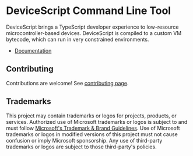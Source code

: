 # DeviceScript Command Line Tool

DeviceScript brings a TypeScript developer experience to low-resource microcontroller-based devices.
DeviceScript is compiled to a custom VM bytecode, which can run in very constrained
environments.

-   [Documentation](https://microsoft.github.io/devicescript/api/cli)

## Contributing

Contributions are welcome! See [contributing page](../CONTRIBUTING.md).

## Trademarks

This project may contain trademarks or logos for projects, products, or services. Authorized use of Microsoft
trademarks or logos is subject to and must follow
[Microsoft's Trademark & Brand Guidelines](https://www.microsoft.com/en-us/legal/intellectualproperty/trademarks/usage/general).
Use of Microsoft trademarks or logos in modified versions of this project must not cause confusion or imply Microsoft sponsorship.
Any use of third-party trademarks or logos are subject to those third-party's policies.
